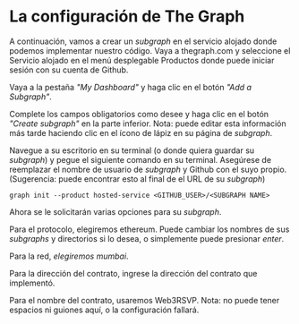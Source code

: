 # La configuración de The Graph

A continuación, vamos a crear un *subgraph* en el servicio alojado donde podemos implementar nuestro código. Vaya a thegraph.com y seleccione el Servicio alojado en el menú desplegable Productos donde puede iniciar sesión con su cuenta de Github.

Vaya a la pestaña *"My Dashboard"* y haga clic en el botón *"Add a Subgraph"*.

Complete los campos obligatorios como desee y haga clic en el botón *"Create subgraph"* en la parte inferior.
Nota: puede editar esta información más tarde haciendo clic en el ícono de lápiz en su página de *subgraph*.

Navegue a su escritorio en su terminal (o donde quiera guardar su *subgraph*) y pegue el siguiente comando en su terminal. Asegúrese de reemplazar el nombre de usuario de *subgraph* y Github con el suyo propio. (Sugerencia: puede encontrar esto al final de el URL de su *subgraph*)

```
graph init --product hosted-service <GITHUB_USER>/<SUBGRAPH NAME>
```

Ahora se le solicitarán varias opciones para su *subgraph*.

Para el protocolo, elegiremos ethereum. Puede cambiar los nombres de sus *subgraphs* y directorios si lo desea, o simplemente puede presionar *enter*.

Para la red, *elegiremos mumbai*.

Para la dirección del contrato, ingrese la dirección del contrato que implementó.

Para el nombre del contrato, usaremos Web3RSVP.
Nota: no puede tener espacios ni guiones aquí, o la configuración fallará.